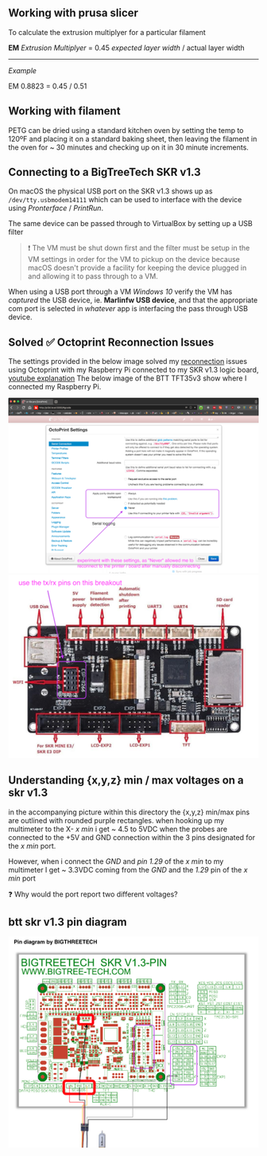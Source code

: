 ## Working with prusa slicer

To calculate the extrusion multiplyer for a particular filament

**EM** _Extrusion Multiplyer_ = 0.45 _expected layer width_ / actual layer width

---

_Example_

EM 0.8823 = 0.45 / 0.51

## Working with filament

PETG can be dried using a standard kitchen oven by setting the temp to 120ºF and placing it on a standard baking sheet, then leaving the filament in the oven for ~ 30 minutes and checking up on it in 30 minute increments.

## Connecting to a BigTreeTech SKR v1.3

On macOS the physical USB port on the SKR v1.3 shows up as `/dev/tty.usbmodem14111` which can be used to interface with the device using _Pronterface_ / _PrintRun_.

The same device can be passed through to VirtualBox by setting up a USB filter

> ❗️ The VM must be shut down first and the filter must be setup in the VM settings in order for the VM to pickup on the device because macOS doesn't provide a facility for keeping the device plugged in and allowing it to pass through to a VM.

When using a USB port through a VM _Windows 10_ verify the VM has _captured_ the USB device, ie. **Marlinfw USB device**, and that the appropriate com port is selected in _whatever_ app is interfacing the pass through USB device.

## Solved ✅ Octoprint Reconnection Issues

The settings provided in the below image solved my [reconnection](https://youtu.be/ZBZJcJXvm4w) issues using Octoprint with my Raspberry Pi connected to my SKR v1.3 logic board, [youtube explanation](https://youtu.be/ZBZJcJXvm4w) The below image of the BTT TFT35v3 show where I connected my Raspberry Pi.

<div align="center">

<img src="https://raw.githubusercontent.com/ipatch/Marlin/ibuild-marlin2-bugfix/media/octoprint-recolla.png" alt="octoprint-reconnection-settings">

<img src="https://raw.githubusercontent.com/ipatch/Marlin/ibuild-marlin2-bugfix/media/btt-tft35v3.png" alt="octoprint-connection-issues">

</div>

## Understanding {x,y,z} min / max voltages on a skr v1.3

in the accompanying picture within this directory the {x,y,z} min/max pins are outlined with rounded purple rectangles. when hooking up my multimeter to the X- _x min_ i get ~ 4.5 to 5VDC when the probes are connected to the +5V and GND connection within the 3 pins designated for the _x min_ port.

However, when i connect the _GND_ and _pin 1.29_ of the _x min_ to my multimeter I get ~ 3.3VDC coming from the _GND_ and the _1.29_ pin of the _x min_ port 

❓ Why would the port report two different voltages?

## btt skr v1.3 pin diagram

<div align="center">

<img src="https://raw.githubusercontent.com/ipatch/Marlin/ibuild-marlin2-bugfix/media/skr-v13-endstop-voltages.png" />

</div>
